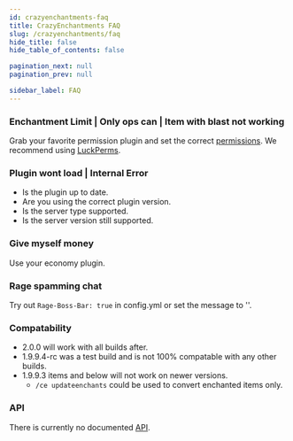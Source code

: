 ```yaml
---
id: crazyenchantments-faq
title: CrazyEnchantments FAQ
slug: /crazyenchantments/faq
hide_title: false
hide_table_of_contents: false

pagination_next: null
pagination_prev: null

sidebar_label: FAQ
---
```

### Enchantment Limit | Only ops can | Item with blast not working

Grab your favorite permission plugin and set the correct [permissions](./wiki/commands.md#options).
We recommend using [LuckPerms](https://luckperms.net/).

### Plugin wont load | Internal Error
- Is the plugin up to date.
- Are you using the correct plugin version.
- Is the server type supported.
- Is the server version still supported.

### Give myself money
Use your economy plugin.

### Rage spamming chat
Try out `Rage-Boss-Bar: true` in config.yml or set the message to ''.

### Compatability
- 2.0.0 will work with all builds after.
- 1.9.9.4-rc was a test build and is not 100% compatable with any other builds.
- 1.9.9.3 items and below will not work on newer versions.
  - `/ce updateenchants` could be used to convert enchanted items only.

### API
There is currently no documented [API](./api/intro.md).